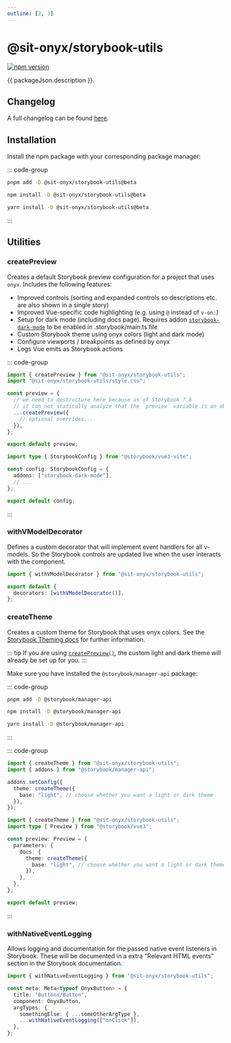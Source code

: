 ```yaml
---
outline: [2, 3]
---
```


<script lang="ts" setup>
import packageJson from "../../../../../packages/storybook-utils/package.json";
</script>

# @sit-onyx/storybook-utils

<div class="hide-external-link">

[![npm version](https://badge.fury.io/js/@sit-onyx%2Fstorybook-utils.svg)](https://www.npmjs.com/package/@sit-onyx/storybook-utils)

</div>

{{ packageJson.description }}.

## Changelog

A full changelog can be found [here](/development/packages/changelogs/storybook-utils).

## Installation

Install the npm package with your corresponding package manager:

::: code-group

```sh [pnpm]
pnpm add -D @sit-onyx/storybook-utils@beta
```

```sh [npm]
npm install -D @sit-onyx/storybook-utils@beta
```

```sh [yarn]
yarn install -D @sit-onyx/storybook-utils@beta
```

:::

## Utilities

### createPreview

Creates a default Storybook preview configuration for a project that uses `onyx`. Includes the following features:

- Improved controls (sorting and expanded controls so descriptions etc. are also shown in a single story)
- Improved Vue-specific code highlighting (e.g. using `@` instead of `v-on:`)
- Setup for dark mode (including docs page). Requires addon [`storybook-dark-mode`](https://storybook.js.org/addons/storybook-dark-mode) to be enabled in .storybook/main.ts file
- Custom Storybook theme using onyx colors (light and dark mode)
- Configure viewports / breakpoints as defined by onyx
- Logs Vue emits as Storybook actions

::: code-group

```ts [.storybook/preview.ts]
import { createPreview } from "@sit-onyx/storybook-utils";
import "@sit-onyx/storybook-utils/style.css";

const preview = {
  // we need to destructure here because as of Storybook 7.6
  // it can not statically analyze that the `preview` variable is an object
  ...createPreview({
    // optional overrides...
  }),
};

export default preview;
```

```ts [.storybook/main.ts]
import type { StorybookConfig } from "@storybook/vue3-vite";

const config: StorybookConfig = {
  addons: ["storybook-dark-mode"],
  // ...
};

export default config;
```

:::

### withVModelDecorator

Defines a custom decorator that will implement event handlers for all v-models.
So the Storybook controls are updated live when the user interacts with the component.

```ts [.storybook/preview.ts]
import { withVModelDecorator } from "@sit-onyx/storybook-utils";

export default {
  decorators: [withVModelDecorator()],
};
```

### createTheme

Creates a custom theme for Storybook that uses onyx colors.
See the [Storybook Theming docs](https://storybook.js.org/docs/configure/theming) for further information.

::: tip
If you are using [`createPreview()`](#createpreview), the custom light and dark theme will already be set up for you.
:::

Make sure you have installed the `@storybook/manager-api` package:

::: code-group

```sh [pnpm]
pnpm add -D @storybook/manager-api
```

```sh [npm]
npm install -D @storybook/manager-api
```

```sh [yarn]
yarn install -D @storybook/manager-api
```

:::

::: code-group

```ts [.storybook/manager.ts]
import { createTheme } from "@sit-onyx/storybook-utils";
import { addons } from "@storybook/manager-api";

addons.setConfig({
  theme: createTheme({
    base: "light", // choose whether you want a light or dark theme
  }),
});
```

```ts [.storybook/preview.ts]
import { createTheme } from "@sit-onyx/storybook-utils";
import type { Preview } from "@storybook/vue3";

const preview: Preview = {
  parameters: {
    docs: {
      theme: createTheme({
        base: "light", // choose whether you want a light or dark theme
      }),
    },
  },
};

export default preview;
```

:::

### withNativeEventLogging

Allows logging and documentation for the passed native event listeners in Storybook.
These will be documented in a extra "Relevant HTML events" section in the Storybook documentation.

```ts [.storybook/preview.ts]
import { withNativeEventLogging } from "@sit-onyx/storybook-utils";

const meta: Meta<typeof OnyxButton> = {
  title: "Buttons/Button",
  component: OnyxButton,
  argTypes: {
    somethingElse: { ...someOtherArgType },
    ...withNativeEventLogging(["onClick"]),
  },
};
```

